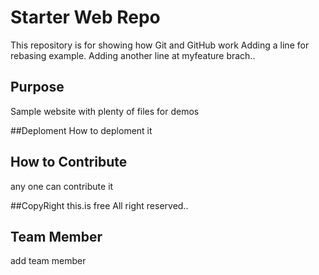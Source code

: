 # Starter Web Repo

This repository is for showing how Git and GitHub work
Adding a line for rebasing example.
Adding another line at myfeature brach..

## Purpose

Sample website with plenty of files for demos

##Deploment
How to deploment it 

## How to Contribute

any one can contribute it 

##CopyRight
this.is free  All right reserved..

## Team Member
add team member